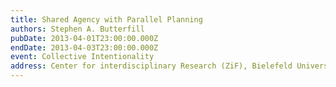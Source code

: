 ```yaml
---
title: Shared Agency with Parallel Planning
authors: Stephen A. Butterfill
pubDate: 2013-04-01T23:00:00.000Z
endDate: 2013-04-03T23:00:00.000Z
event: Collective Intentionality
address: Center for interdisciplinary Research (ZiF), Bielefeld University
---
```


